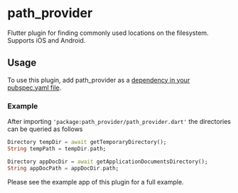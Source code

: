 # path_provider

Flutter plugin for finding commonly used locations on the filesystem. Supports iOS and Android.


## Usage

To use this plugin, add path_provider as a [dependency in your pubspec.yaml file](https://flutter.io/platform-plugins/).


### Example
After importing ```'package:path_provider/path_provider.dart'``` the directories can be queried as follows

``` dart
Directory tempDir = await getTemporaryDirectory();
String tempPath = tempDir.path;

Directory appDocDir = await getApplicationDocumentsDirectory();
String appDocPath = appDocDir.path;
```

Please see the example app of this plugin for a full example.
